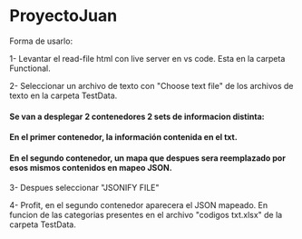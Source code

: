 # ProyectoJuan

Forma de usarlo: 


1- Levantar el read-file html con live server en vs code. Esta en la carpeta Functional. 

2- Seleccionar un archivo de texto con "Choose text file" de los archivos de texto en la carpeta TestData.

#### Se van a desplegar 2 contenedores 2 sets de informacion distinta:

#### En el primer contenedor, la información contenida en el txt.

#### En el segundo contenedor, un mapa que despues sera reemplazado por esos mismos contenidos en mapeo JSON.

3- Despues seleccionar "JSONIFY FILE"

4- Profit, en el segundo contenedor aparecera el JSON mapeado.
   En funcion de las categorias presentes en el archivo "codigos txt.xlsx" de la carpeta TestData.

